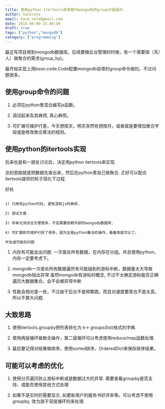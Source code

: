 ```yaml
---
title: 使用python itertools库来取代mongodb的group分组操作.
author: hackrole
email: hack.role@gmail.com
date: 2015-06-09 15:40:50
draft: true
tags: ["python","mongodb"]
category: ["programming"]
---
```





最近写项目用到mongodb数据库。后续要做后台管理的时候，有一个需要按（天/人）做聚合的需求(group_by)。

最开始实现上用bson.code.Code配置mongodb自带的group命令做的。不过问题很多。

使用group命令的问题
-------------------

1) 必须在python里混合编写js函数。

2) 调试起来及其麻烦, 真心麻烦。

3) 可扩展可维护行差，今天想按天，明天突然有想按月，或者就是要增加聚合字段或是修改聚合算法的规则。

使用python的itertools实现
-------------------------

后来也是和一朋友讨论后，决定用python itertools来实现.

总的思路就是把数据先查出来，然后在python里自己做聚合.
正好可以配合itertools提供的轮子简化下过程.

好处
~~~~

1) 只用写python代码, 避免混和js的麻烦.

2) 调试方便.

3) 写单元测试也方便很多，不在需要依赖外部的mongodb数据库.

4) 可扩展和可维护行好了很多，因为全是python集合的操作，看着改就可以了。

坏处或可能的问题
~~~~~~~~~~~~~~~~

1) 内存有可能会出问题.
一次查处所有数据，在内存在分组。并且使用python，内存一定要考虑下。

2) mongodb一次查处所有数据遍历有可能碰到的游标中断，数据量太大导致mongodb抛出异常
虽然mongodb有游标的概念, 不过不太确定游标能否正确遍历大数据集合。会不会被异常中断

3) 性能会相对差一些，不过由于后台不是频繁跑，而且对速度要其也不是太高，所以不算大问题.

大致思路
--------

1) 使用itertools.groupby把列表转化为 k-> groups(list)格式的字典.

2) 使用两层循环做聚合操作，第二层循环可以考虑使用reduce/map函数处理.

3) 最后要记得对结果做排序，使用sorted排序，OrderedDict来保存排序结果。

可能可以考虑的优化
------------------

1) 使用分页遍历防止游标中断或是数据过大的异常.
需要查看groupby是否支持，或能否使用其他方式处理

2) 如果不是实时的需要显示, 如更新用户的服务书好评率等。可以考虑不使用groupby, 改为居于双层循环的来处理.
